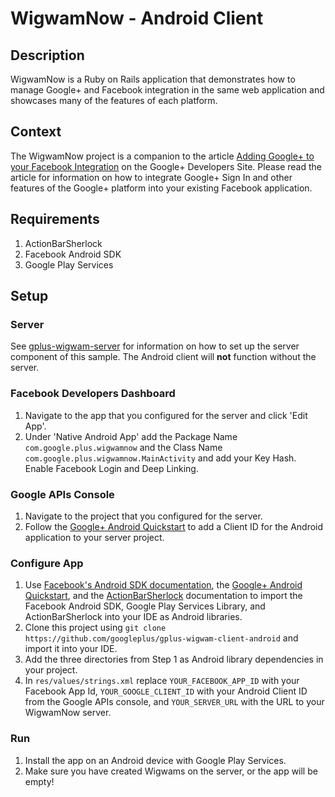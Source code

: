 # WigwamNow - Android Client

## Description
WigwamNow is a Ruby on Rails application that demonstrates how to manage Google+ and Facebook integration in the same web application and showcases many of the features of each platform.

## Context
The WigwamNow project is a companion to the article
[Adding Google+ to your Facebook Integration](https://developers.google.com/+/web/facebook) on the Google+ Developers Site.  Please read the article for information on how to integrate Google+ Sign In and other features of the Google+ platform into your existing Facebook application.

## Requirements
1. ActionBarSherlock
2. Facebook Android SDK
3. Google Play Services

## Setup
### Server
See [gplus-wigwam-server](https://github.com/googleplus/gplus-wigwam-server) for information on how to set up the server component of this sample.  The Android client will <strong>not</strong> function without the server.

### Facebook Developers Dashboard
1. Navigate to the app that you configured for the server and click 'Edit App'.
2. Under 'Native Android App' add the Package Name `com.google.plus.wigwamnow` and the Class Name `com.google.plus.wigwamnow.MainActivity` and add your Key Hash.  Enable Facebook Login and Deep Linking.

### Google APIs Console
1. Navigate to the project that you configured for the server.
2. Follow the [Google+ Android Quickstart](https://developers.google.com/+/quickstart/android) to add a Client ID for the Android application to your server project.

### Configure App
1. Use [Facebook's Android SDK documentation](https://developers.facebook.com/docs/getting-started/facebook-sdk-for-android/3.0/), the [Google+ Android Quickstart](https://developers.google.com/+/quickstart/android), and the [ActionBarSherlock](http://actionbarsherlock.com/index.html) documentation to import the Facebook Android SDK, Google Play Services Library, and ActionBarSherlock into your IDE as Android libraries.
2. Clone this project using `git clone https://github.com/googleplus/gplus-wigwam-client-android` and import it into your IDE.
3. Add the three directories from Step 1 as Android library dependencies in your project.
4. In `res/values/strings.xml` replace `YOUR_FACEBOOK_APP_ID` with your Facebook App Id, `YOUR_GOOGLE_CLIENT_ID` with your Android Client ID from the Google APIs console, and `YOUR_SERVER_URL` with the URL to your WigwamNow server.

### Run
1. Install the app on an Android device with Google Play Services.
2. Make sure you have created Wigwams on the server, or the app will be empty!
